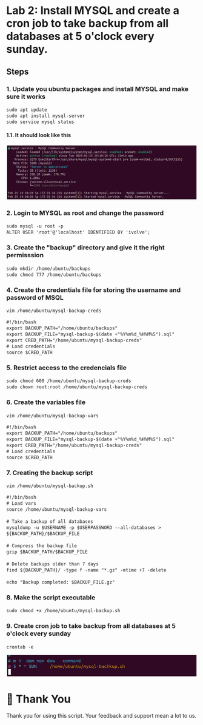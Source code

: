# Lab 2:  Install MYSQL and create a cron job to take backup from all databases at 5 o'clock every sunday.
## Steps
### 1. Update you ubuntu packages and install MYSQL and make sure it works 
```
sudo apt update
sudo apt install mysql-server
sudo service mysql status
```
#### 1.1. It should look like this
<div align="center">
  <img src="mysql-works.png" alt="My Image" width="500">
</div>

### 2. Login to MYSQL as root and change the password 
```
sudo mysql -u root -p
ALTER USER 'root'@'localhost' IDENTIFIED BY 'ivolve';
```
### 3. Create the "backup" directory and give it the right permisssion
```
sudo mkdir /home/ubuntu/backups
sudo chmod 777 /home/ubuntu/backups 
```
### 4. Create the credentials file for storing the username and password of MSQL
```
vim /home/ubuntu/mysql-backup-creds
```
```
#!/bin/bash
export BACKUP_PATH="/home/ubuntu/backups"
export BACKUP_FILE="mysql-backup-$(date +"%Y%m%d_%H%M%S").sql"
export CRED_PATH="/home/ubuntu/mysql-backup-creds"
# Load credentials
source $CRED_PATH
```
### 5. Restrict access to the credencials file
```
sudo chmod 600 /home/ubuntu/mysql-backup-creds
sudo chown root:root /home/ubuntu/mysql-backup-creds
```
### 6. Create the variables file
```
vim /home/ubuntu/mysql-backup-vars
```
```
#!/bin/bash
export BACKUP_PATH="/home/ubuntu/backups"
export BACKUP_FILE="mysql-backup-$(date +"%Y%m%d_%H%M%S").sql"
export CRED_PATH="/home/ubuntu/mysql-backup-creds"
# Load credentials
source $CRED_PATH
```
### 7. Creating the backup script
```
vim /home/ubuntu/mysql-backup.sh
```
```
#!/bin/bash
# Load vars
source /home/ubuntu/mysql-backup-vars

# Take a backup of all databases
mysqldump -u $USERNAME -p $USERPASSWORD --all-databases > ${BACKUP_PATH}/$BACKUP_FILE

# Compress the backup file
gzip $BACKUP_PATH/$BACKUP_FILE

# Delete backups older than 7 days
find ${BACKUP_PATH}/ -type f -name "*.gz" -mtime +7 -delete

echo "Backup completed: $BACKUP_FILE.gz"
```
### 8. Make the script executable
```
sudo chmod +x /home/ubuntu/mysql-backup.sh
```
### 9. Create cron job to take backup from all databases at 5 o'clock every sunday
```
crontab -e
```
<div align="center">
  <img src="cron-job.png" alt="My Image" width="500">
</div>

# 🙏 Thank You
Thank you for using this script. Your feedback and support mean a lot to us.

